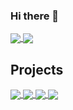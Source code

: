 ### Hi there 👋

<a href="https://github.com/Dusan-Ivic">
  <img align="center" src="https://github-readme-stats-rbaqyoq7x-dusan-ivic.vercel.app/api?username=Dusan-Ivic&card_width=300&hide=contribs&show_icons=true&theme=react" />
</a>
<a href="https://github.com/Dusan-Ivic">
  <img align="center" src="https://github-readme-stats-rbaqyoq7x-dusan-ivic.vercel.app/api/top-langs/?username=Dusan-Ivic&card_width=300&theme=react&layout=compact" />
</a>

## Projects

<a href="https://github.com/Dusan-Ivic/food-delivery-app">
  <img align="center" src="https://github-readme-stats-rbaqyoq7x-dusan-ivic.vercel.app/api/pin/?username=Dusan-Ivic&repo=food-delivery-app&theme=react" />
</a>
<a href="https://github.com/Dusan-Ivic/drs-projekat-portfolio">
  <img align="center" src="https://github-readme-stats-rbaqyoq7x-dusan-ivic.vercel.app/api/pin/?username=Dusan-Ivic&repo=drs-projekat-portfolio&theme=react" />
</a>

<a href="https://github.com/Dusan-Ivic/webshop-project">
  <img align="center" src="https://github-readme-stats-rbaqyoq7x-dusan-ivic.vercel.app/api/pin/?username=Dusan-Ivic&repo=webshop-project&theme=react" />
</a>
<a href="https://github.com/Dusan-Ivic/fitness-center-app">
  <img align="center" src="https://github-readme-stats-rbaqyoq7x-dusan-ivic.vercel.app/api/pin/?username=Dusan-Ivic&repo=fitness-center-app&theme=react" />
</a>
